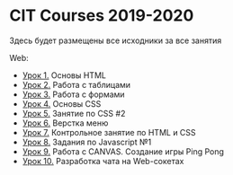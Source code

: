 # CIT Courses 2019-2020

Здесь будет размещены все исходники за все занятия

Web:
* [Урок 1.](https://github.com/CITCourses/CIT_19_20/tree/master/lesson1-html) Основы HTML
* [Урок 2.](https://github.com/CITCourses/CIT_19_20/tree/master/lesson2-tables) Работа с таблицами
* [Урок 3.](https://github.com/CITCourses/CIT_19_20/tree/master/lesson3-forms) Работа с формами
* [Урок 4.](https://github.com/CITCourses/CIT_19_20/tree/master/lesson4-css) Основы CSS
* [Урок 5.](https://github.com/CITCourses/CIT_19_20/tree/master/lesson5-css) Занятие по CSS #2
* [Урок 6.](https://github.com/CITCourses/CIT_19_20/tree/master/menu) Верстка меню
* [Урок 7.](https://github.com/CITCourses/CIT_19_20/tree/master/lesson7-controll) Контрольное занятие по HTML и CSS
* [Урок 8.](https://github.com/CITCourses/CIT_19_20/tree/master/lesson8-js) Задания по Javascript №1
* [Урок 9.](https://github.com/CITCourses/CIT_19_20/tree/master/lesson9-game) Работа с CANVAS. Создание игры Ping Pong
* [Урок 10.](https://github.com/CITCourses/CIT_19_20/tree/master/lesson10-chat) Разработка чата на Web-сокетах
